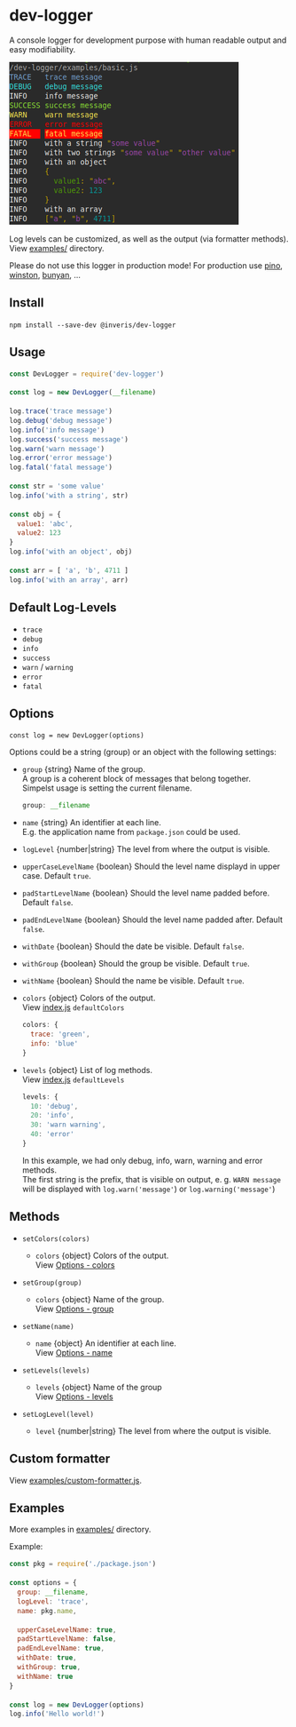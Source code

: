 # dev-logger

A console logger for development purpose with human readable output and easy modifiability.

![](./fixtures/example1.png)

Log levels can be customized, as well as the output (via formatter methods). View [examples/](./examples/) directory.

Please do not use this logger in production mode! For production use [pino](https://github.com/pinojs/pino), [winston](https://github.com/winstonjs/winston), [bunyan](https://github.com/trentm/node-bunyan), ...



## Install

`npm install --save-dev @inveris/dev-logger`



## Usage

```js
const DevLogger = require('dev-logger')

const log = new DevLogger(__filename)

log.trace('trace message')
log.debug('debug message')
log.info('info message')
log.success('success message')
log.warn('warn message')
log.error('error message')
log.fatal('fatal message')

const str = 'some value'
log.info('with a string', str)

const obj = {
  value1: 'abc',
  value2: 123
}
log.info('with an object', obj)

const arr = [ 'a', 'b', 4711 ]
log.info('with an array', arr)
```



## Default Log-Levels

* `trace`
* `debug`
* `info`
* `success`
* `warn` / `warning`
* `error`
* `fatal`



## Options

`const log = new DevLogger(options)`

Options could be a string (group) or an object with the following settings:


* <a name="group"></a>`group` {string} Name of the group.\
  A group is a coherent block of messages that belong together.\
  Simpelst usage is setting the current filename.

  ```js
  group: __filename
  ```

* <a name="name"></a>`name` {string} An identifier at each line.\
  E.g. the application name from `package.json` could be used.

* `logLevel` {number|string} The level from where the output is visible.

* `upperCaseLevelName` {boolean} Should the level name displayd in upper case. Default `true`.

* `padStartLevelName` {boolean} Should the level name padded before. Default `false`.

* `padEndLevelName` {boolean} Should the level name padded after. Default `false`.

* `withDate` {boolean} Should the date be visible. Default `false`.

* `withGroup` {boolean} Should the group be visible. Default `true`.

* `withName` {boolean} Should the name be visible. Default `true`.

* <a name="colors"></a>`colors` {object} Colors of the output.\
  View [index.js](./lib/index.js) `defaultColors`

  ```js
  colors: {
    trace: 'green',
    info: 'blue'
  }
  ```

* <a name="levels"></a>`levels` {object} List of log methods.\
  View [index.js](./lib/index.js) `defaultLevels`

  ```js
  levels: {
    10: 'debug',
    20: 'info',
    30: 'warn warning',
    40: 'error'
  }
  ```

  In this example, we had only debug, info, warn, warning and error methods.\
  The first string is the prefix, that is visible on output, e. g. `WARN message` will be displayed with `log.warn('message'`) or `log.warning('message'`)



## Methods

* `setColors(colors)`
  * `colors` {object} Colors of the output.\
    View [Options - colors](#colors)

* `setGroup(group)`
  * `colors` {object} Name of the group.\
    View [Options - group](#group)

* `setName(name)`
  * `name` {object} An identifier at each line.\
    View [Options - name](#name)

* `setLevels(levels)`
  * `levels` {object} Name of the group\
    View [Options - levels](#levels)

* `setLogLevel(level)`
  * `level` {number|string} The level from where the output is visible.



## Custom formatter

View [examples/custom-formatter.js](./examples/custom-formatter.js).



## Examples

More examples in [examples/](./examples/) directory.

Example:

```js
const pkg = require('./package.json')

const options = {
  group: __filename,
  logLevel: 'trace',
  name: pkg.name,

  upperCaseLevelName: true,
  padStartLevelName: false,
  padEndLevelName: true,
  withDate: true,
  withGroup: true,
  withName: true
}

const log = new DevLogger(options)
log.info('Hello world!')
```

